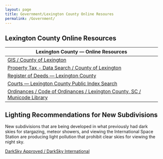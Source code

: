```yaml
---
layout: page
title: Government/Lexington County Online Resoures
permalink: /Government/
---
```


## Lexington County Online Resources 

| Lexington County — Online Resources |
|---|
| [GIS / County of Lexington](https://www.lex-co.sc.gov/departments/planning-gis/gis-disclaimer ) |
| [Property Tax - Data Search / County of Lexington](https://www.lex-co.sc.gov/services/property-tax-data-search ) |
| [Register of Deeds — Lexington County](https://countyfusion8.kofiletech.us/countyweb/loginDisplay.action?town=&countyname=LexingtonSC ) |
| [Courts — Lexington County Public Index Search](https://publicindex.sccourts.org/lexington/publicindex/ ) |
| [Ordinances / Code of Ordinances / Lexington County, SC / Municode Library](https://library.municode.com/sc/lexington_county/ordinances/code_of_ordinances?nodeId=11162 ) |

## Lighting Recommendations for New Subdivisions

New subdivisions that are being developed in what previously had dark skies for stargazing, meteor showers, and viewing the International Space Station are producing light pollution that prohibit clear skies for viewing the night sky.

[DarkSky Approved / DarkSky International](https://darksky.org/ )
